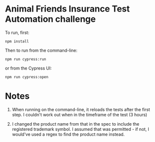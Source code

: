 # Animal Friends Insurance Test Automation challenge

To run, first:

```
npm install
```

Then to run from the command-line:

```
npm run cypress:run
```

or from the Cypress UI:

```
npm run cypress:open
```

# Notes

1. When running on the command-line, it reloads the tests after the first step. I couldn't work out when in the timeframe of the test (3 hours)

2. I changed the product name from that in the spec to include the registered trademark symbol. I assumed that was permitted - if not, I would've used a regex to find the product name instead.